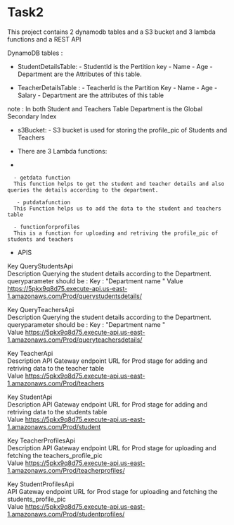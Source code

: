 # Task2 
This project contains 2 dynamodb tables and a S3 bucket and 3 lambda functions and a REST API

DynamoDB tables :
* StudentDetailsTable:
      - StudentId is the Pertition key
      - Name
      - Age
      - Department are the Attributes of this table.
      
* TeacherDetailsTable :
      - TeacherId is the Partition Key 
      - Name
      - Age 
      - Salary
      - Department are the attributes of this table 
      
note : In both Student and Teachers Table Department is the Global Secondary Index 

* s3Bucket:
      - S3 bucket is used for storing the profile_pic of Students and Teachers 
      
* There are 3 Lambda functions:
*
     
      - getdata function
      This function helps to get the student and teacher details and also queries the details according to the department.
      
       - putdatafunction 
      This Function helps us to add the data to the student and teachers table 
   
      - functionforprofiles
      This is a function for uploading and retriving the profile_pic of students and teachers 
      
      
* APIS 

Key                 QueryStudentsApi                                                                                                                    
Description         Querying the student details according to the Department. 
                    queryparameter should be  : 
                                                Key    :    "Department name "
Value               https://5pkx9q8d75.execute-api.us-east-1.amazonaws.com/Prod/querystudentsdetails/                                                   


Key                 QueryTeachersApi                                                                                                                    
Description         Querying the student details according to the Department. 
                    queryparameter should be  : 
                                                Key    :    "Department name "                                                                          
Value               https://5pkx9q8d75.execute-api.us-east-1.amazonaws.com/Prod/queryteachersdetails/                                                   


Key                 TeacherApi                                                                                                                          
Description         API Gateway endpoint URL for Prod stage for adding and retriving data to the teacher table                                            
Value               https://5pkx9q8d75.execute-api.us-east-1.amazonaws.com/Prod/teachers                                                                


Key                 StudentApi                                                                                                                          
Description         API Gateway endpoint URL for Prod stage for adding and retriving data to the students table                          
Value               https://5pkx9q8d75.execute-api.us-east-1.amazonaws.com/Prod/student                                                                 

Key                 TeacherProfilesApi                                                                                                                  
Description         API Gateway endpoint URL for Prod stage for uploading and fetching the teachers_profile_pic                                  
Value               https://5pkx9q8d75.execute-api.us-east-1.amazonaws.com/Prod/teacherprofiles/                                                        

Key                 StudentProfilesApi                                                                                                                  
API Gateway endpoint URL for Prod stage for uploading and fetching the students_profile_pic                                                        
Value               https://5pkx9q8d75.execute-api.us-east-1.amazonaws.com/Prod/studentprofiles/  
 


